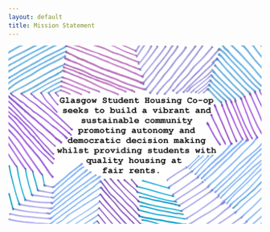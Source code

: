 ```yaml
---
layout: default
title: Mission Statement
---
```


![Glagow Student Housing Co-op seeks to build a vibrant and sustainable community promoting autonomy and democratic decision making whilst providing students with quality housing at fair rents.](/media/mission.png)
